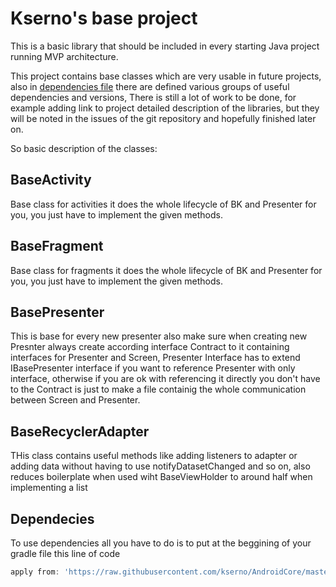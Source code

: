 # Kserno's base project

This is a basic library that should be included in every starting Java project running MVP architecture.

This project contains base classes which are very usable in future projects,
also in [dependencies file](./dependencies/dependencies.gradle) there are defined various groups of useful dependencies and versions,
There is still a lot of work to be done, for example adding link to project detailed description of the libraries,
but they will be noted in the issues of the git repository and hopefully finished later on.

So basic description of the classes:

## BaseActivity

Base class for activities it does the whole lifecycle of BK and Presenter for you, you just have to implement the given methods.


## BaseFragment

Base class for fragments it does the whole lifecycle of BK and Presenter for you, you just have to implement the given methods.

## BasePresenter

This is base for every new presenter also make sure when creating new Presnter always create according interface Contract to it
containing interfaces for Presenter and Screen, Presenter Interface has to extend IBasePresenter interface if you want to reference Presenter with only interface,
otherwise if you are ok with referencing it directly you don't have to the Contract is just to make a file containig the whole communication between Screen and Presenter.

## BaseRecyclerAdapter

THis class contains useful methods like adding listeners to adapter or adding data without having to use notifyDatasetChanged and so on, also reduces boilerplate when used wiht
BaseViewHolder to around half when implementing a list

## Dependecies

To use dependencies all you have to do is to put at the beggining of your gradle file
this line of code
```groovy
apply from: 'https://raw.githubusercontent.com/kserno/AndroidCore/master/base/dependencies/dependencies.gradle'
```